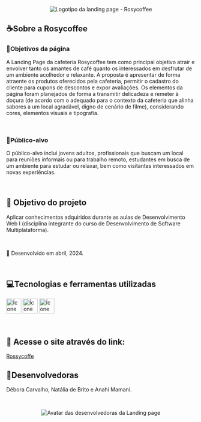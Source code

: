 <p align="center">
<img loading="lazy" src="https://github.com/Debora-Carvalho/Rosycoffee/assets/104103793/a506d790-5a85-47e7-bb1c-b626c82a8446"  alt="Logotipo da landing page - Rosycoffee"/>
</p>

<h2>☕Sobre a Rosycoffee</h2>
<h3>📄Objetivos da página</h3>
<p>A Landing Page da cafeteria Rosycoffee tem como principal objetivo atrair e envolver tanto os amantes de café quanto os interessados em desfrutar de um ambiente acolhedor e relaxante. 
  A proposta é apresentar de forma atraente os produtos oferecidos pela cafeteria, permitir o cadastro do cliente para cupons de descontos e expor avaliações. 
  Os elementos da página foram planejados de forma a transmitir delicadeza e remeter à doçura (de acordo com o adequado para o contexto da cafeteria que alinha sabores a um local agradável, digno de cenário de filme), considerando cores, elementos visuais e tipografia.
</p><br>
<h3>👩Público-alvo</h3>
<p>
  O público-alvo inclui jovens adultos, profissionais que buscam um local para reuniões informais ou para trabalho remoto, estudantes em busca de um ambiente para estudar ou relaxar, 
  bem como visitantes interessados em novas experiências.
</p><br>

<h2>🎯 Objetivo do projeto</h2>
<p>Aplicar conhecimentos adquiridos durante as aulas de Desenvolvimento Web I (disciplina integrante do curso de Desenvolvimento de Software Multiplataforma).</p><br>
<p>📆 Desenvolvido em abril, 2024.</p><br>

<h2>💻Tecnologias e ferramentas utilizadas</h2>
<p>
<img loading="lazy" src="https://cdn.jsdelivr.net/gh/devicons/devicon@latest/icons/html5/html5-original.svg" width="40" height="40" alt="Ícone do html5"/> 
<img loading="lazy" src="https://cdn.jsdelivr.net/gh/devicons/devicon@latest/icons/css3/css3-original.svg" width="40" height="40" alt="Ícone do css3"/> 
<img loading="lazy" src="https://cdn.jsdelivr.net/gh/devicons/devicon@latest/icons/vscode/vscode-original.svg" width="40" height="40" alt="Ícone do Visual Studio Code"/>
</p><br>

<h2>🍰 Acesse o site através do link:</h2>
<a href="https://debora-carvalho.github.io/Rosycoffee/">Rossycoffe</a>

<h2>🌸Desenvolvedoras</h2>
<p>Débora Carvalho, Natália de Brito e Anahi Mamani.</p><br>
<p align="center">
<img loading="lazy" src="https://github.com/Debora-Carvalho/Rosycoffee/assets/104103793/81888cea-3e01-4f0e-b4dc-ccaf76be39d7" alt="Avatar das desenvolvedoras da Landing page"/>
</p>





          
          
          

